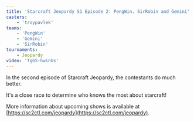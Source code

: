 ```yaml
---
title: 'Starcraft Jeopardy S1 Episode 2: PengWin, SirRobin and Gemini'
casters:
    - 'troypavlek'
teams:
    - 'PengWin'
    - 'Gemini'
    - 'SirRobin'
tournaments:
    - Jeopardy
video: 'TgGS-hwinUs'
---
```


In the second episode of Starcraft Jeopardy, the contestants do much better.

It's a close race to determine who knows the most about starcraft!

More information about upcoming shows is available at [https://sc2ctl.com/jeopardy](https://sc2ctl.com/jeopardy).
